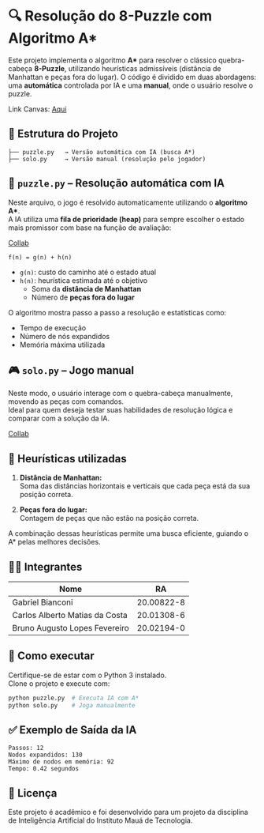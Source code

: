 # 🔍 Resolução do 8-Puzzle com Algoritmo A*

Este projeto implementa o algoritmo **A\*** para resolver o clássico quebra-cabeça **8-Puzzle**, utilizando heurísticas admissíveis (distância de Manhattan e peças fora do lugar). O código é dividido em duas abordagens: uma **automática** controlada por IA e uma **manual**, onde o usuário resolve o puzzle.

Link Canvas: [Aqui](https://www.canva.com/design/DAGokmNDR8Q/oYX02Ukb5BALIbMEA4dJ2A/edit?utm_content=DAGokmNDR8Q&utm_campaign=designshare&utm_medium=link2&utm_source=sharebutton)

## 📁 Estrutura do Projeto

```
├── puzzle.py   → Versão automática com IA (busca A*)
├── solo.py     → Versão manual (resolução pelo jogador)
```

## 🤖 `puzzle.py` – Resolução automática com IA

Neste arquivo, o jogo é resolvido automaticamente utilizando o **algoritmo A\***.  
A IA utiliza uma **fila de prioridade (heap)** para sempre escolher o estado mais promissor com base na função de avaliação:

[Collab](https://colab.research.google.com/drive/1c2x14WEmyIQRnmxII3-CEuzrTBBP9p0P?usp=sharing)

```
f(n) = g(n) + h(n)
```
- `g(n)`: custo do caminho até o estado atual
- `h(n)`: heurística estimada até o objetivo
  - Soma da **distância de Manhattan**
  - Número de **peças fora do lugar**

O algoritmo mostra passo a passo a resolução e estatísticas como:
- Tempo de execução
- Número de nós expandidos
- Memória máxima utilizada

## 🎮 `solo.py` – Jogo manual

Neste modo, o usuário interage com o quebra-cabeça manualmente, movendo as peças com comandos.  
Ideal para quem deseja testar suas habilidades de resolução lógica e comparar com a solução da IA.

[Collab](https://colab.research.google.com/drive/1cAcPTmUZLV-vKM4XkWDtjQV0yX2LDy2X?usp=sharing)

## 🧠 Heurísticas utilizadas

1. **Distância de Manhattan:**  
   Soma das distâncias horizontais e verticais que cada peça está da sua posição correta.

2. **Peças fora do lugar:**  
   Contagem de peças que não estão na posição correta.

A combinação dessas heurísticas permite uma busca eficiente, guiando o A\* pelas melhores decisões.

## 👨‍💻 Integrantes

| Nome                              | RA           |
|-----------------------------------|--------------|
| Gabriel Bianconi                  | 20.00822-8   |
| Carlos Alberto Matias da Costa   | 20.01308-6   |
| Bruno Augusto Lopes Fevereiro     | 20.02194-0   |

## 📌 Como executar

Certifique-se de estar com o Python 3 instalado.  
Clone o projeto e execute com:

```bash
python puzzle.py  # Executa IA com A*
python solo.py    # Joga manualmente
```

## ✅ Exemplo de Saída da IA

```
Passos: 12
Nodos expandidos: 130
Máximo de nodos em memória: 92
Tempo: 0.42 segundos
```

## 📃 Licença

Este projeto é acadêmico e foi desenvolvido para um projeto da disciplina de Inteligência Artificial do Instituto Mauá de Tecnologia.
